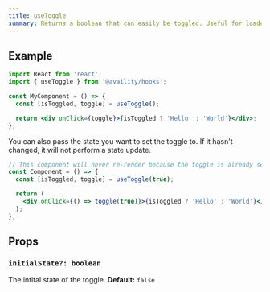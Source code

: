 ```yaml
---
title: useToggle
summary: Returns a boolean that can easily be toggled. Useful for loaders, and toggle components.
---
```


## Example

```jsx
import React from 'react';
import { useToggle } from '@availity/hooks';

const MyComponent = () => {
  const [isToggled, toggle] = useToggle();

  return <div onClick={toggle}>{isToggled ? 'Hello' : 'World'}</div>;
};
```

You can also pass the state you want to set the toggle to. If it hasn't changed, it will not perform a state update.

```jsx
// This component will never re-render because the toggle is already set to `true`
const Component = () => {
  const [isToggled, toggle] = useToggle(true);

  return (
    <div onClick={() => toggle(true)}>{isToggled ? 'Hello' : 'World'}</div>
  );
};
```

## Props

### `initialState?: boolean`

The intital state of the toggle. **Default:** `false`
